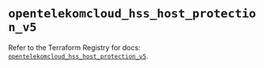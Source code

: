 # `opentelekomcloud_hss_host_protection_v5`

Refer to the Terraform Registry for docs: [`opentelekomcloud_hss_host_protection_v5`](https://registry.terraform.io/providers/opentelekomcloud/opentelekomcloud/1.36.35/docs/resources/hss_host_protection_v5).
